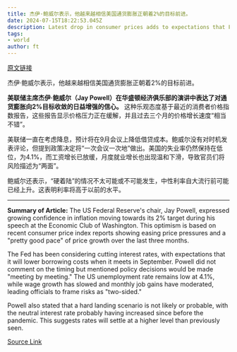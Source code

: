 ```yaml
---
title: 杰伊·鲍威尔表示，他越来越相信美国通货膨胀正朝着2%的目标前进。
date: 2024-07-15T18:22:53.045Z
description: Latest drop in consumer prices adds to expectations that Federal Reserve will cut rates at September meeting
tags: 
- world
author: ft
---
```


[原文链接](https://ft.com/content/7c34caa9-4664-4515-b743-49c16ed274ac)

杰伊·鲍威尔表示，他越来越相信美国通货膨胀正朝着2%的目标前进。

**美联储主席杰伊·鲍威尔（Jay Powell）在华盛顿经济俱乐部的演讲中表达了对通货膨胀向2%目标收敛的日益增强的信心。** 这种乐观态度基于最近的消费者价格指数报告，这些报告显示价格压力正在缓解，并且过去三个月的价格增长速度“相当不错”。

美联储一直在考虑降息，预计将在9月会议上降低借贷成本。鲍威尔没有对时机发表评论，但提到政策决定将“一次会议一次地”做出。美国的失业率仍然保持在低位，为4.1%，而工资增长已放缓，月度就业增长也出现温和下滑，导致官员们将风险描述为“两面”。

鲍威尔还表示，“硬着陆”的情况不太可能或不可能发生，中性利率自大流行前可能已经上升。这表明利率将高于以前的水平。

---

 **Summary of Article:**
The US Federal Reserve's chair, Jay Powell, expressed growing confidence in inflation moving towards its 2% target during his speech at the Economic Club of Washington. This optimism is based on recent consumer price index reports showing easing price pressures and a "pretty good pace" of price growth over the last three months.

The Fed has been considering cutting interest rates, with expectations that it will lower borrowing costs when it meets in September. Powell did not comment on the timing but mentioned policy decisions would be made "meeting by meeting." The US unemployment rate remains low at 4.1%, while wage growth has slowed and monthly job gains have moderated, leading officials to frame risks as "two-sided."

Powell also stated that a hard landing scenario is not likely or probable, with the neutral interest rate probably having increased since before the pandemic. This suggests rates will settle at a higher level than previously seen.

[Source Link](https://ft.com/content/7c34caa9-4664-4515-b743-49c16ed274ac)


